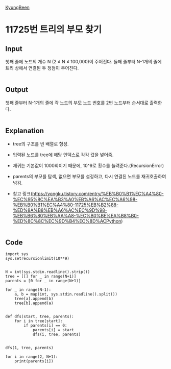 [KyungBeen](../README.md)

# 11725번 트리의 부모 찾기

## Input

첫째 줄에 노드의 개수 N (2 ≤ N ≤ 100,000)이 주어진다. 둘째 줄부터 N-1개의 줄에 트리 상에서 연결된 두 정점이 주어진다.
<br/><br/>

## Output

첫째 줄부터 N-1개의 줄에 각 노드의 부모 노드 번호를 2번 노드부터 순서대로 출력한다.
<br/><br/>

## Explanation

- tree의 구조를 빈 배열로 형성.

- 입력된 노드를 tree에 해당 인덱스로 각각 값을 넣어줌.

- 재귀는 기본값이 1000회이기 때문에, 10^9로 횟수를 늘려준다.(RecursionError)

- parents의 부모를 탐색, 없으면 부모를 설정하고, 다시 연결된 노드를 재귀호출하여 넘김.

- 참고 링크(https://yongku.tistory.com/entry/%EB%B0%B1%EC%A4%80-%EC%95%8C%EA%B3%A0%EB%A6%AC%EC%A6%98-%EB%B0%B1%EC%A4%80-11725%EB%B2%88-%ED%8A%B8%EB%A6%AC%EC%9D%98-%EB%B6%80%EB%AA%A8-%EC%B0%BE%EA%B8%B0-%ED%8C%8C%EC%9D%B4%EC%8D%ACPython)
  <br/><br/>

## Code

```
import sys
sys.setrecursionlimit(10**9)


N = int(sys.stdin.readline().strip())
tree = [[] for _ in range(N+1)]
parents = [0 for _ in range(N+1)]

for _ in range(N-1):
    a, b = map(int, sys.stdin.readline().split())
    tree[a].append(b)
    tree[b].append(a)


def dfs(start, tree, parents):
    for i in tree[start]:
        if parents[i] == 0:
            parents[i] = start
            dfs(i, tree, parents)


dfs(1, tree, parents)

for i in range(2, N+1):
    print(parents[i])

```

